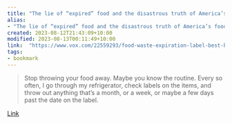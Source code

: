 ```yaml
---
title: "The lie of “expired” food and the disastrous truth of America’s food waste problem"
alias:
- "The lie of “expired” food and the disastrous truth of America’s food waste problem"
created: 2023-08-12T21:43:09+10:00
modified: 2023-08-13T00:11:49+10:00
link:  "https://www.vox.com/22559293/food-waste-expiration-label-best-before"
tags:
- bookmark
---
```


> Stop throwing your food away. Maybe you know the routine. Every so often, I go through my refrigerator, check labels on the items, and throw out anything that’s a month, or a week, or maybe a few days past the date on the label.

[Link](https://www.vox.com/22559293/food-waste-expiration-label-best-before)
